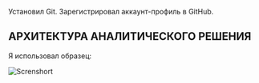 Установил Git. Зарегистрировал аккаунт-профиль в GitHub.

## АРХИТЕКТУРА АНАЛИТИЧЕСКОГО РЕШЕНИЯ

Я использовал образец:

![Screnshort](https://github.com/brrndalex/Training/blob/main/SQL_mindmap.png)
